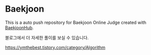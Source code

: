 # Baekjoon
This is a auto push repository for Baekjoon Online Judge created with [BaekjoonHub](https://github.com/BaekjoonHub/BaekjoonHub).

블로그에서 더 자세한 풀이를 보실 수 있습니다.

https://ymthebest.tistory.com/category/Algorithm
